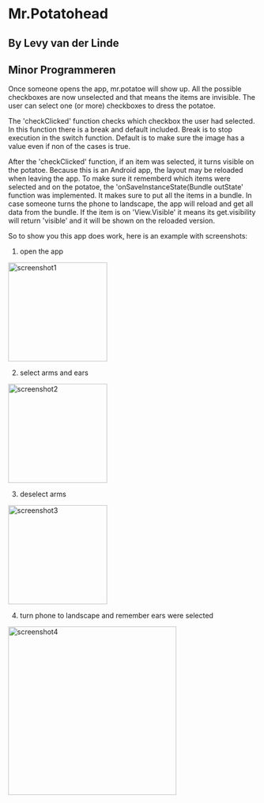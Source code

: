 # Mr.Potatohead
## By Levy van der Linde 
## Minor Programmeren

Once someone opens the app, mr.potatoe will show up.
All the possible checkboxes are now unselected and that means the items are invisible.
The user can select one (or more) checkboxes to dress the potatoe.

The 'checkClicked' function checks which checkbox the user had selected.
In this function there is a break and default included. Break is to stop execution in the switch function. Default is to make sure the image has a value even if non of the cases is true. 

After the 'checkClicked' function, if an item was selected, it turns visible on the potatoe.
Because this is an Android app, the layout may be reloaded when leaving the app. 
To make sure it rememberd which items were selected and on the potatoe, 
the 'onSaveInstanceState(Bundle outState' function was implemented. It makes sure to put all the items in a bundle.
In case someone turns the phone to landscape, the app will reload and get all data from the bundle.
If the item is on 'View.Visible' it means its get.visibility will return 'visible' and it will be shown on the reloaded version.

So to show you this app does work, here is an example with screenshots:

1. open the app

<img width="200" alt="screenshot1" src="https://user-images.githubusercontent.com/47352487/56111121-293a7080-5f57-11e9-9872-07bb258fe6a4.png">

2. select arms and ears

<img width="200" alt="screenshot2" src="https://user-images.githubusercontent.com/47352487/56111341-efb63500-5f57-11e9-984f-839f6d185caa.png">

3. deselect arms

<img width="200" alt="screenshot3" src="https://user-images.githubusercontent.com/47352487/56111381-09577c80-5f58-11e9-9de9-a8ad80d6efe4.png">

4. turn phone to landscape and remember ears were selected

<img width="340" alt="screenshot4" src="https://user-images.githubusercontent.com/47352487/56111414-2c822c00-5f58-11e9-8cb9-7f4e17b3d7c9.png">

